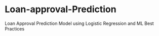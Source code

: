 # Loan-approval-Prediction
Loan Approval Prediction Model using Logistic Regression and ML Best Practices
